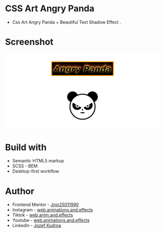 # CSS Art Angry Panda

- Css Art Angry Panda + Beautiful Text Shadow Effect .

# Screenshot

![](./Screenshot%20%20Angry%20Panda%20❤️.png)

# Build with

- Semantic HTML5 markup
- SCSS - BEM
- Desktop-first workflow

# Author

- Frontend Mentor - [Jojo25011990](https://www.frontendmentor.io/profile/Jojo25011990)
- Instagram - [web.animations.and.effects](https://www.instagram.com/web.animations.and.effects)
- Tiktok - [web.anim.and.effects](https://www.tiktok.com/@web.anim.and.effects)
- Youtube - [web.animations.and.effects](https://www.youtube.com/@web.animations.and.effects)
- Linkedin - [Jozef Kudrna](https://www.linkedin.com/in/jozef-kudrna-28b580295)
